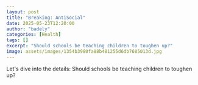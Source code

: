 ```yaml
---
layout: post
title: "Breaking: AntiSocial"
date: 2025-05-23T12:20:00
author: "badely"
categories: [Health]
tags: []
excerpt: "Should schools be teaching children to toughen up?"
image: assets/images/1354b3980fa88b481255d6db7685013d.jpg
---
```


Let's dive into the details: Should schools be teaching children to toughen up?

